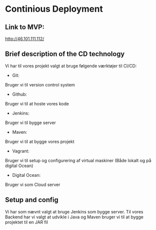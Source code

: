# Continious Deployment

## Link to MVP:
http://46.101.111.112/


## Brief description of the CD technology

Vi har til vores projekt valgt at bruge følgende værktøjer til CI/CD:

- Git: 
<p>Bruger vi til version control system</p>

- Github:
<p>Bruger vi til at hoste vores kode</p>

- Jenkins: 
<p>Bruger vi til bygge server</p>

- Maven:
<p>Bruger vi til at bygge vores projekt</p>

- Vagrant:
<p>Bruger vi til setup og configurering af virtual maskiner (Både lokalt og på digital Ocean)</p>

- Digital Ocean:
<p>Bruger vi som Cloud server </p>


## Setup and config

Vi har som nævnt valgt at bruge Jenkins som bygge server. Til vores Backend har vi valgt at udvikle i Java og Maven bruger vi til at bygge projektet til en JAR fil 
